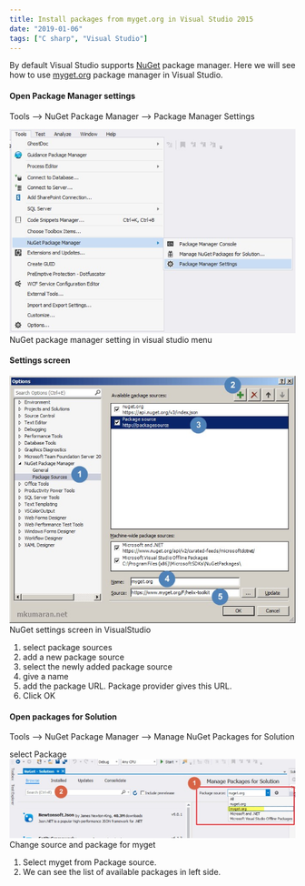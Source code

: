 ```yaml
---
title: Install packages from myget.org in Visual Studio 2015
date: "2019-01-06"
tags: ["C sharp", "Visual Studio"]
---
```


By default Visual Studio supports [NuGet](https://www.nuget.org/) package manager. Here we will see how to use [myget.org](https://myget.org/) package manager in Visual Studio.

#### Open Package Manager settings

Tools –> NuGet Package Manager –> Package Manager Settings

![NuGet package manager setting in visual studio menu](.\nugetinvsmenu.jpg)
NuGet package manager setting in visual studio menu

#### Settings screen

![NuGet settings screen in VisualStudio](.\nugetsettingsinvs.jpg)
NuGet settings screen in VisualStudio

1. select package sources
2. add a new package source
3. select the newly added package source
4. give a name
5. add the package URL. Package provider gives this URL.
6. Click OK

#### Open packages for Solution

Tools –> NuGet Package Manager –> Manage NuGet Packages for Solution

select Package
![Change source and package for myget](.\chnage-source-and-package-myget.jpg)
Change source and package for myget

1. Select myget from Package source.
2. We can see the list of available packages in left side.

